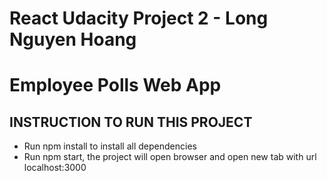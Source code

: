 # React Udacity Project 2 - Long Nguyen Hoang
#  Employee Polls Web App

## INSTRUCTION TO RUN THIS PROJECT
- Run npm install to install all dependencies
- Run npm start, the project will open browser and open new
tab with url localhost:3000